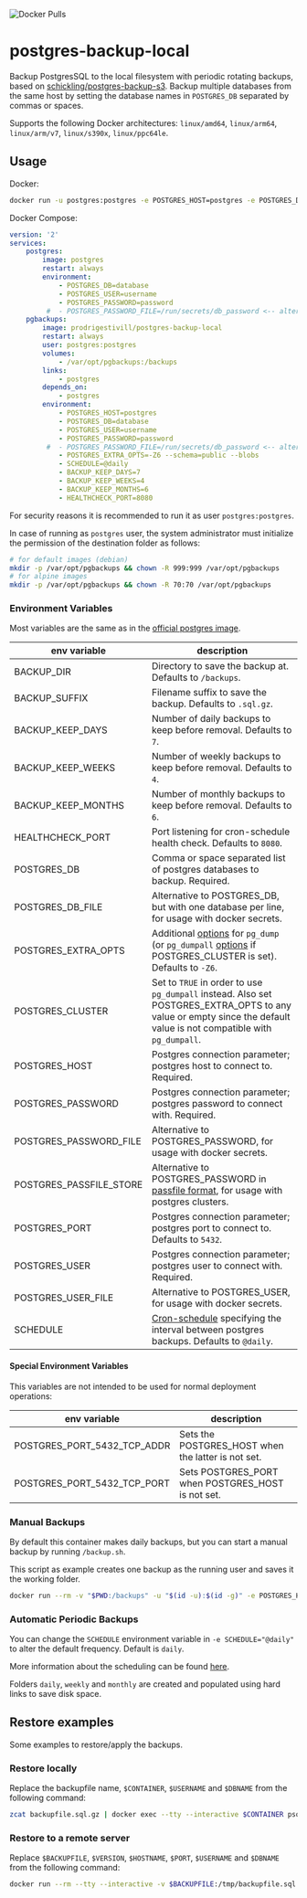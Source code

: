 ![Docker Pulls](https://img.shields.io/docker/pulls/prodrigestivill/postgres-backup-local)

# postgres-backup-local

Backup PostgresSQL to the local filesystem with periodic rotating backups, based on [schickling/postgres-backup-s3](https://hub.docker.com/r/schickling/postgres-backup-s3/).
Backup multiple databases from the same host by setting the database names in `POSTGRES_DB` separated by commas or spaces.

Supports the following Docker architectures: `linux/amd64`, `linux/arm64`, `linux/arm/v7`, `linux/s390x`, `linux/ppc64le`.

## Usage

Docker:

```sh
docker run -u postgres:postgres -e POSTGRES_HOST=postgres -e POSTGRES_DB=dbname -e POSTGRES_USER=user -e POSTGRES_PASSWORD=password  prodrigestivill/postgres-backup-local
```

Docker Compose:

```yaml
version: '2'
services:
    postgres:
        image: postgres
        restart: always
        environment:
            - POSTGRES_DB=database
            - POSTGRES_USER=username
            - POSTGRES_PASSWORD=password
         #  - POSTGRES_PASSWORD_FILE=/run/secrets/db_password <-- alternative for POSTGRES_PASSWORD (to use with docker secrets)
    pgbackups:
        image: prodrigestivill/postgres-backup-local
        restart: always
        user: postgres:postgres
        volumes:
            - /var/opt/pgbackups:/backups
        links:
            - postgres
        depends_on:
            - postgres
        environment:
            - POSTGRES_HOST=postgres
            - POSTGRES_DB=database
            - POSTGRES_USER=username
            - POSTGRES_PASSWORD=password
         #  - POSTGRES_PASSWORD_FILE=/run/secrets/db_password <-- alternative for POSTGRES_PASSWORD (to use with docker secrets)
            - POSTGRES_EXTRA_OPTS=-Z6 --schema=public --blobs
            - SCHEDULE=@daily
            - BACKUP_KEEP_DAYS=7
            - BACKUP_KEEP_WEEKS=4
            - BACKUP_KEEP_MONTHS=6
            - HEALTHCHECK_PORT=8080
```

For security reasons it is recommended to run it as user `postgres:postgres`.

In case of running as `postgres` user, the system administrator must initialize the permission of the destination folder as follows:
```sh
# for default images (debian)
mkdir -p /var/opt/pgbackups && chown -R 999:999 /var/opt/pgbackups
# for alpine images
mkdir -p /var/opt/pgbackups && chown -R 70:70 /var/opt/pgbackups
```

### Environment Variables

Most variables are the same as in the [official postgres image](https://hub.docker.com/_/postgres/).

| env variable | description |
|--|--|
| BACKUP_DIR | Directory to save the backup at. Defaults to `/backups`. |
| BACKUP_SUFFIX | Filename suffix to save the backup. Defaults to `.sql.gz`. |
| BACKUP_KEEP_DAYS | Number of daily backups to keep before removal. Defaults to `7`. |
| BACKUP_KEEP_WEEKS | Number of weekly backups to keep before removal. Defaults to `4`. |
| BACKUP_KEEP_MONTHS | Number of monthly backups to keep before removal. Defaults to `6`. |
| HEALTHCHECK_PORT | Port listening for cron-schedule health check. Defaults to `8080`. |
| POSTGRES_DB | Comma or space separated list of postgres databases to backup. Required. |
| POSTGRES_DB_FILE | Alternative to POSTGRES_DB, but with one database per line, for usage with docker secrets. |
| POSTGRES_EXTRA_OPTS | Additional [options](https://www.postgresql.org/docs/12/app-pgdump.html#PG-DUMP-OPTIONS) for `pg_dump` (or `pg_dumpall` [options](https://www.postgresql.org/docs/12/app-pg-dumpall.html#id-1.9.4.13.6) if POSTGRES_CLUSTER is set). Defaults to `-Z6`. |
| POSTGRES_CLUSTER | Set to `TRUE` in order to use `pg_dumpall` instead. Also set POSTGRES_EXTRA_OPTS to any value or empty since the default value is not compatible with `pg_dumpall`. |
| POSTGRES_HOST | Postgres connection parameter; postgres host to connect to. Required. |
| POSTGRES_PASSWORD | Postgres connection parameter; postgres password to connect with. Required. |
| POSTGRES_PASSWORD_FILE | Alternative to POSTGRES_PASSWORD, for usage with docker secrets. |
| POSTGRES_PASSFILE_STORE | Alternative to POSTGRES_PASSWORD in [passfile format](https://www.postgresql.org/docs/12/libpq-pgpass.html#LIBPQ-PGPASS), for usage with postgres clusters. |
| POSTGRES_PORT | Postgres connection parameter; postgres port to connect to. Defaults to `5432`. |
| POSTGRES_USER | Postgres connection parameter; postgres user to connect with. Required. |
| POSTGRES_USER_FILE | Alternative to POSTGRES_USER, for usage with docker secrets. |
| SCHEDULE | [Cron-schedule](http://godoc.org/github.com/robfig/cron#hdr-Predefined_schedules) specifying the interval between postgres backups. Defaults to `@daily`. |

#### Special Environment Variables

This variables are not intended to be used for normal deployment operations:

| env variable | description |
|--|--|
| POSTGRES_PORT_5432_TCP_ADDR | Sets the POSTGRES_HOST when the latter is not set. |
| POSTGRES_PORT_5432_TCP_PORT | Sets POSTGRES_PORT when POSTGRES_HOST is not set. |

### Manual Backups

By default this container makes daily backups, but you can start a manual backup by running `/backup.sh`.

This script as example creates one backup as the running user and saves it the working folder.

```sh
docker run --rm -v "$PWD:/backups" -u "$(id -u):$(id -g)" -e POSTGRES_HOST=postgres -e POSTGRES_DB=dbname -e POSTGRES_USER=user -e POSTGRES_PASSWORD=password  prodrigestivill/postgres-backup-local /backup.sh
```

### Automatic Periodic Backups

You can change the `SCHEDULE` environment variable in `-e SCHEDULE="@daily"` to alter the default frequency. Default is `daily`.

More information about the scheduling can be found [here](http://godoc.org/github.com/robfig/cron#hdr-Predefined_schedules).

Folders `daily`, `weekly` and `monthly` are created and populated using hard links to save disk space.

## Restore examples

Some examples to restore/apply the backups.

### Restore locally

Replace the backupfile name, `$CONTAINER`, `$USERNAME` and `$DBNAME` from the following command:

```sh
zcat backupfile.sql.gz | docker exec --tty --interactive $CONTAINER psql --username=$USERNAME --dbname=$DBNAME -W
```

### Restore to a remote server

Replace `$BACKUPFILE`, `$VERSION`, `$HOSTNAME`, `$PORT`, `$USERNAME` and `$DBNAME` from the following command:

```sh
docker run --rm --tty --interactive -v $BACKUPFILE:/tmp/backupfile.sql.gz postgres:$VERSION /bin/sh -c "zcat /tmp/backupfile.sql.gz | psql --host=$HOSTNAME --port=$PORT --username=$USERNAME --dbname=$DBNAME -W"
```
